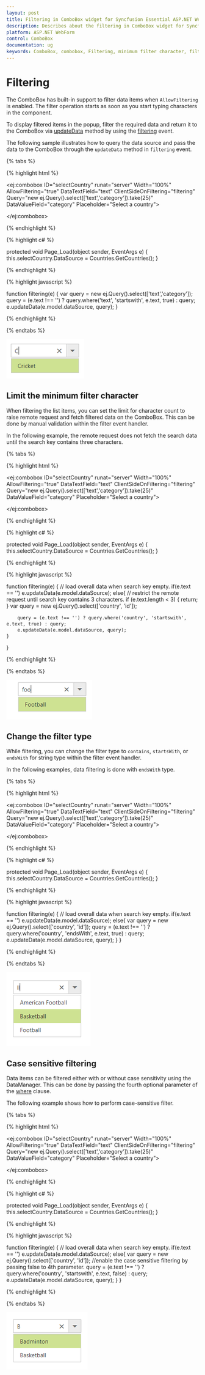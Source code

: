 ```yaml
---
layout: post
title: Filtering in ComboBox widget for Syncfusion Essential ASP.NET WebForm
description: Describes about the filtering in ComboBox widget for Syncfusion Essential ASP.NET WebForm
platform: ASP.NET WebForm
control: ComboBox
documentation: ug
keywords: ComboBox, combobox, Filtering, minimum filter character, filter type
---
```


# Filtering

The ComboBox has built-in support to filter data items when `AllowFiltering` is enabled. The filter
operation starts as soon as you start typing characters in the component.

To display filtered items in the popup, filter the required data and return it to the ComboBox
via [updateData](api-filteringEventArgs.html#updatedata) method by using the [filtering](/combo-box/api-comboBox.html#filtering--emittypefilteringeventargs) event.

The following sample illustrates how to query the data source and pass the data to the ComboBox
through the `updateData` method in `filtering` event.

{% tabs %}
	
{% highlight html %}
	
<ej:combobox ID="selectCountry" runat="server" Width="100%" AllowFiltering="true" DataTextField="text" ClientSideOnFiltering="filtering" Query="new ej.Query().select(['text','category']).take(25)" DataValueField="category" Placeholder="Select a country">
                
</ej:combobox>

{% endhighlight %}
    
{% highlight c# %}

protected void Page_Load(object sender, EventArgs e)
{
	this.selectCountry.DataSource = Countries.GetCountries();
}

{% endhighlight %}

{% highlight javascript %}

function filtering(e) {
    var query = new ej.Query().select(['text','category']);
    query = (e.text !== '') ? query.where('text', 'startswith', e.text, true) : query;
    e.updateData(e.model.dataSource, query);
}

{% endhighlight %}

{% endtabs %}

![](Filtering_images/Filtering_image1.png)

## Limit the minimum filter character

When filtering the list items, you can set the limit for character count to raise remote request and fetch
filtered data on the ComboBox. This can be done by manual validation within the filter event handler.

In the following example, the remote request does not fetch the search data until the search key contains three characters.

{% tabs %}
	
{% highlight html %}
	
<ej:combobox ID="selectCountry" runat="server" Width="100%" AllowFiltering="true" DataTextField="text" ClientSideOnFiltering="filtering" Query="new ej.Query().select(['text','category']).take(25)" DataValueField="category" Placeholder="Select a country">
                
</ej:combobox>

{% endhighlight %}
    
{% highlight c# %}

protected void Page_Load(object sender, EventArgs e)
{
	this.selectCountry.DataSource = Countries.GetCountries();
}

{% endhighlight %}

{% highlight javascript %}

function filtering(e) {
    // load overall data when search key empty.
    if(e.text == '') e.updateData(e.model.dataSource);
    else{
        // restrict the remote request until search key contains 3 characters.
        if (e.text.length < 3) { return; }
        var query = new ej.Query().select(['country', 'id']);

        query = (e.text !== '') ? query.where('country', 'startswith', e.text, true) : query;
        e.updateData(e.model.dataSource, query);
    }
}

{% endhighlight %}

{% endtabs %}

![](Filtering_images/Filtering_image2.png)

## Change the filter type

While filtering, you can change the filter type to `contains`,
`startsWith`, or `endsWith` for string type within the filter event handler.

In the following examples, data filtering is done with `endsWith` type.

{% tabs %}
	
{% highlight html %}
	
<ej:combobox ID="selectCountry" runat="server" Width="100%" AllowFiltering="true" DataTextField="text" ClientSideOnFiltering="filtering" Query="new ej.Query().select(['text','category']).take(25)" DataValueField="category" Placeholder="Select a country">
                
</ej:combobox>

{% endhighlight %}
    
{% highlight c# %}

protected void Page_Load(object sender, EventArgs e)
{
	this.selectCountry.DataSource = Countries.GetCountries();
}

{% endhighlight %}

{% highlight javascript %}

function filtering(e) {
    // load overall data when search key empty.
    if(e.text == '') e.updateData(e.model.dataSource);
    else{
        var query = new ej.Query().select(['country', 'id']);
        query = (e.text !== '') ? query.where('country', 'endsWith', e.text, true) : query;
        e.updateData(e.model.dataSource, query);
    }
}

{% endhighlight %}

{% endtabs %}

![](Filtering_images/Filtering_image3.png)

## Case sensitive filtering

Data items can be filtered either with or without case sensitivity using the DataManager. This can be done
by passing the fourth optional parameter of the [where](/data/api-query.html#where) clause.

The following example shows how to perform case-sensitive filter.

{% tabs %}
	
{% highlight html %}
	
<ej:combobox ID="selectCountry" runat="server" Width="100%" AllowFiltering="true" DataTextField="text" ClientSideOnFiltering="filtering" Query="new ej.Query().select(['text','category']).take(25)" DataValueField="category" Placeholder="Select a country">
                
</ej:combobox>

{% endhighlight %}
    
{% highlight c# %}

protected void Page_Load(object sender, EventArgs e)
{
	this.selectCountry.DataSource = Countries.GetCountries();
}

{% endhighlight %}

{% highlight javascript %}

function filtering(e) {
    // load overall data when search key empty.
    if(e.text == '') e.updateData(e.model.dataSource);
    else{
        var query = new ej.Query().select(['country', 'id']);
        //enable the case sensitive filtering by passing false to 4th parameter.
        query = (e.text !== '') ? query.where('country', 'startswith', e.text, false) : query;
        e.updateData(e.model.dataSource, query);
    }
}

{% endhighlight %}

{% endtabs %}

![](Filtering_images/Filtering_image4.png)